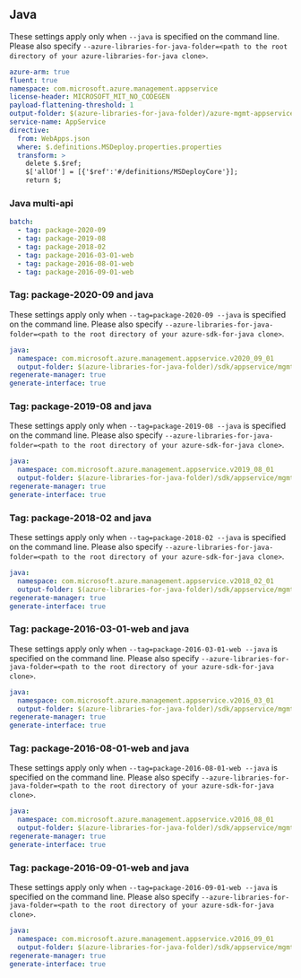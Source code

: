 ## Java

These settings apply only when `--java` is specified on the command line.
Please also specify `--azure-libraries-for-java-folder=<path to the root directory of your azure-libraries-for-java clone>`.

``` yaml $(java)
azure-arm: true
fluent: true
namespace: com.microsoft.azure.management.appservice
license-header: MICROSOFT_MIT_NO_CODEGEN
payload-flattening-threshold: 1
output-folder: $(azure-libraries-for-java-folder)/azure-mgmt-appservice
service-name: AppService
directive:
  from: WebApps.json
  where: $.definitions.MSDeploy.properties.properties
  transform: >
    delete $.$ref;
    $['allOf'] = [{'$ref':'#/definitions/MSDeployCore'}];
    return $;
```

### Java multi-api

``` yaml $(java) && $(multiapi)
batch:
  - tag: package-2020-09
  - tag: package-2019-08
  - tag: package-2018-02
  - tag: package-2016-03-01-web
  - tag: package-2016-08-01-web
  - tag: package-2016-09-01-web
```

### Tag: package-2020-09 and java

These settings apply only when `--tag=package-2020-09 --java` is specified on the command line.
Please also specify `--azure-libraries-for-java-folder=<path to the root directory of your azure-sdk-for-java clone>`.

``` yaml $(tag) == 'package-2020-09' && $(java) && $(multiapi)
java:
  namespace: com.microsoft.azure.management.appservice.v2020_09_01
  output-folder: $(azure-libraries-for-java-folder)/sdk/appservice/mgmt-v2020_09_01
regenerate-manager: true
generate-interface: true
```

### Tag: package-2019-08 and java

These settings apply only when `--tag=package-2019-08 --java` is specified on the command line.
Please also specify `--azure-libraries-for-java-folder=<path to the root directory of your azure-sdk-for-java clone>`.

``` yaml $(tag) == 'package-2019-08' && $(java) && $(multiapi)
java:
  namespace: com.microsoft.azure.management.appservice.v2019_08_01
  output-folder: $(azure-libraries-for-java-folder)/sdk/appservice/mgmt-v2019_08_01
regenerate-manager: true
generate-interface: true
```

### Tag: package-2018-02 and java

These settings apply only when `--tag=package-2018-02 --java` is specified on the command line.
Please also specify `--azure-libraries-for-java-folder=<path to the root directory of your azure-sdk-for-java clone>`.

``` yaml $(tag) == 'package-2018-02' && $(java) && $(multiapi)
java:
  namespace: com.microsoft.azure.management.appservice.v2018_02_01
  output-folder: $(azure-libraries-for-java-folder)/sdk/appservice/mgmt-v2018_02_01
regenerate-manager: true
generate-interface: true
```

### Tag: package-2016-03-01-web and java

These settings apply only when `--tag=package-2016-03-01-web --java` is specified on the command line.
Please also specify `--azure-libraries-for-java-folder=<path to the root directory of your azure-sdk-for-java clone>`.

``` yaml $(tag) == 'package-2016-03-01-web' && $(java) && $(multiapi)
java:
  namespace: com.microsoft.azure.management.appservice.v2016_03_01
  output-folder: $(azure-libraries-for-java-folder)/sdk/appservice/mgmt-v2016_03_01
regenerate-manager: true
generate-interface: true
```

### Tag: package-2016-08-01-web and java

These settings apply only when `--tag=package-2016-08-01-web --java` is specified on the command line.
Please also specify `--azure-libraries-for-java-folder=<path to the root directory of your azure-sdk-for-java clone>`.

``` yaml $(tag) == 'package-2016-08-01-web' && $(java) && $(multiapi)
java:
  namespace: com.microsoft.azure.management.appservice.v2016_08_01
  output-folder: $(azure-libraries-for-java-folder)/sdk/appservice/mgmt-v2016_08_01
regenerate-manager: true
generate-interface: true
```

### Tag: package-2016-09-01-web and java

These settings apply only when `--tag=package-2016-09-01-web --java` is specified on the command line.
Please also specify `--azure-libraries-for-java-folder=<path to the root directory of your azure-sdk-for-java clone>`.

``` yaml $(tag) == 'package-2016-09-01-web' && $(java) && $(multiapi)
java:
  namespace: com.microsoft.azure.management.appservice.v2016_09_01
  output-folder: $(azure-libraries-for-java-folder)/sdk/appservice/mgmt-v2016_09_01
regenerate-manager: true
generate-interface: true
```
